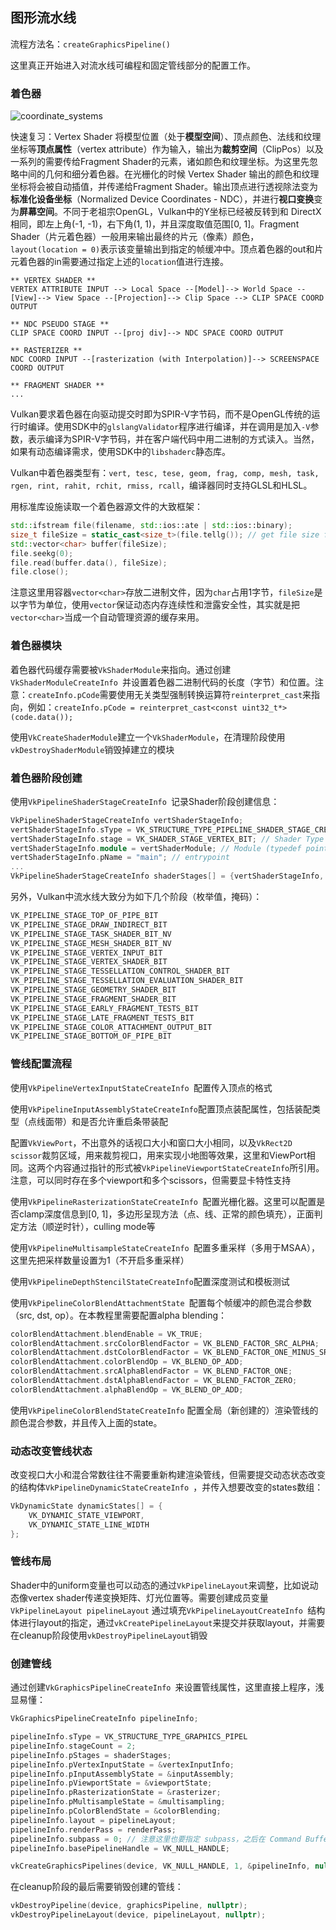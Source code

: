 ## 图形流水线

流程方法名：`createGraphicsPipeline()`

这里真正开始进入对流水线可编程和固定管线部分的配置工作。

### 着色器

![coordinate_systems](http://learnopengl.com/img/getting-started/coordinate_systems.png)

快速复习：Vertex Shader 将模型位置（处于**模型空间**）、顶点颜色、法线和纹理坐标等**顶点属性**（vertex attribute）作为输入，输出为**裁剪空间**（ClipPos）以及一系列的需要传给Fragment Shader的元素，诸如颜色和纹理坐标。为这里先忽略中间的几何和细分着色器。在光栅化的时候 Vertex Shader 输出的颜色和纹理坐标将会被自动插值，并传递给Fragment Shader。输出顶点进行透视除法变为**标准化设备坐标**（Normalized Device Coordinates - NDC），并进行**视口变换**变为**屏幕空间**。不同于老祖宗OpenGL，Vulkan中的Y坐标已经被反转到和 DirectX 相同，即左上角(-1, -1)，右下角(1, 1)，并且深度取值范围[0, 1]。Fragment Shader（片元着色器）一般用来输出最终的片元（像素）颜色，`layout(location = 0)`表示该变量输出到指定的帧缓冲中。顶点着色器的out和片元着色器的in需要通过指定上述的`location`值进行连接。

```DATA FLOW GRAPH
** VERTEX SHADER **
VERTEX ATTRIBUTE INPUT --> Local Space --[Model]--> World Space --[View]--> View Space --[Projection]--> Clip Space --> CLIP SPACE COORD OUTPUT

** NDC PSEUDO STAGE **
CLIP SPACE COORD INPUT --[proj div]--> NDC SPACE COORD OUTPUT

** RASTERIZER **
NDC COORD INPUT --[rasterization (with Interpolation)]--> SCREENSPACE COORD OUTPUT

** FRAGMENT SHADER **
...
```

Vulkan要求着色器在向驱动提交时即为SPIR-V字节码，而不是OpenGL传统的运行时编译。使用SDK中的`glslangValidator`程序进行编译，并在调用是加入`-V`参数，表示编译为SPIR-V字节码，并在客户端代码中用二进制的方式读入。当然，如果有动态编译需求，使用SDK中的`libshaderc`静态库。

Vulkan中着色器类型有：`vert, tesc, tese, geom, frag, comp, mesh, task, rgen, rint, rahit, rchit, rmiss, rcall`，编译器同时支持GLSL和HLSL。

用标准库设施读取一个着色器源文件的大致框架：

```c++
std::ifstream file(filename, std::ios::ate | std::ios::binary);
size_t fileSize = static_cast<size_t>(file.tellg()); // get file size for allocating vector
std::vector<char> buffer(fileSize);
file.seekg(0);
file.read(buffer.data(), fileSize);
file.close();
```

注意这里用容器`vector<char>`存放二进制文件，因为`char`占用1字节，`fileSize`是以字节为单位，使用`vector`保证动态内存连续性和泄露安全性，其实就是把`vector<char>`当成一个自动管理资源的缓存来用。

### 着色器模块

着色器代码缓存需要被`VkShaderModule`来指向。通过创建`VkShaderModuleCreateInfo `并设置着色器二进制代码的长度（字节）和位置。注意：`createInfo.pCode`需要使用无关类型强制转换运算符`reinterpret_cast`来指向，例如：`createInfo.pCode = reinterpret_cast<const uint32_t*>(code.data());`

使用`VkCreateShaderModule`建立一个`VkShaderModule`，在清理阶段使用`vkDestroyShaderModule`销毁掉建立的模块

### 着色器阶段创建

使用`VkPipelineShaderStageCreateInfo `记录Shader阶段创建信息：

```c++
VkPipelineShaderStageCreateInfo vertShaderStageInfo;
vertShaderStageInfo.sType = VK_STRUCTURE_TYPE_PIPELINE_SHADER_STAGE_CREATE_INFO;
vertShaderStageInfo.stage = VK_SHADER_STAGE_VERTEX_BIT; // Shader Type
vertShaderStageInfo.module = vertShaderModule; // Module (typedef pointer)
vertShaderStageInfo.pName = "main"; // entrypoint
...
VkPipelineShaderStageCreateInfo shaderStages[] = {vertShaderStageInfo, fragShaderStageInfo};
```

另外，Vulkan中流水线大致分为如下几个阶段（枚举值，掩码）：

```c++
VK_PIPELINE_STAGE_TOP_OF_PIPE_BIT
VK_PIPELINE_STAGE_DRAW_INDIRECT_BIT
VK_PIPELINE_STAGE_TASK_SHADER_BIT_NV
VK_PIPELINE_STAGE_MESH_SHADER_BIT_NV
VK_PIPELINE_STAGE_VERTEX_INPUT_BIT
VK_PIPELINE_STAGE_VERTEX_SHADER_BIT
VK_PIPELINE_STAGE_TESSELLATION_CONTROL_SHADER_BIT
VK_PIPELINE_STAGE_TESSELLATION_EVALUATION_SHADER_BIT
VK_PIPELINE_STAGE_GEOMETRY_SHADER_BIT
VK_PIPELINE_STAGE_FRAGMENT_SHADER_BIT
VK_PIPELINE_STAGE_EARLY_FRAGMENT_TESTS_BIT
VK_PIPELINE_STAGE_LATE_FRAGMENT_TESTS_BIT
VK_PIPELINE_STAGE_COLOR_ATTACHMENT_OUTPUT_BIT
VK_PIPELINE_STAGE_BOTTOM_OF_PIPE_BIT
```



### 管线配置流程

使用`VkPipelineVertexInputStateCreateInfo `配置传入顶点的格式

 使用`VkPipelineInputAssemblyStateCreateInfo`配置顶点装配属性，包括装配类型（点线面带）和是否允许重启条带装配

配置`VkViewPort`，不出意外的话视口大小和窗口大小相同，以及`VkRect2D scissor`裁剪区域，用来裁剪视口，用来实现小地图等效果，这里和ViewPort相同。这两个内容通过指针的形式被`VkPipelineViewportStateCreateInfo`所引用。注意，可以同时存在多个viewport和多个scissors，但需要显卡特性支持

使用`VkPipelineRasterizationStateCreateInfo `配置光栅化器。这里可以配置是否clamp深度信息到[0, 1]，多边形呈现方法（点、线、正常的颜色填充），正面判定方法（顺逆时针），culling mode等

使用`VkPipelineMultisampleStateCreateInfo `配置多重采样（多用于MSAA），这里先把采样数量设置为1（不开启多重采样）

使用`VkPipelineDepthStencilStateCreateInfo`配置深度测试和模板测试

使用`VkPipelineColorBlendAttachmentState `配置每个帧缓冲的颜色混合参数（src, dst, op）。在本教程里需要配置alpha blending：

```c++
colorBlendAttachment.blendEnable = VK_TRUE;
colorBlendAttachment.srcColorBlendFactor = VK_BLEND_FACTOR_SRC_ALPHA;
colorBlendAttachment.dstColorBlendFactor = VK_BLEND_FACTOR_ONE_MINUS_SRC_ALPHA;
colorBlendAttachment.colorBlendOp = VK_BLEND_OP_ADD;
colorBlendAttachment.srcAlphaBlendFactor = VK_BLEND_FACTOR_ONE;
colorBlendAttachment.dstAlphaBlendFactor = VK_BLEND_FACTOR_ZERO;
colorBlendAttachment.alphaBlendOp = VK_BLEND_OP_ADD;
```

使用`VkPipelineColorBlendStateCreateInfo` 配置全局（新创建的）渲染管线的颜色混合参数，并且传入上面的state。

### 动态改变管线状态

改变视口大小和混合常数往往不需要重新构建渲染管线，但需要提交动态状态改变的结构体`VkPipelineDynamicStateCreateInfo `，并传入想要改变的states数组：

```c++
VkDynamicState dynamicStates[] = {
    VK_DYNAMIC_STATE_VIEWPORT,
    VK_DYNAMIC_STATE_LINE_WIDTH
};
```

### 管线布局

Shader中的uniform变量也可以动态的通过`VkPipelineLayout`来调整，比如说动态像vertex shader传递变换矩阵、灯光位置等。需要创建成员变量`VkPipelineLayout pipelineLayout`
通过填充`VkPipelineLayoutCreateInfo `结构体进行layout的指定，通过`vkCreatePipelineLayout`来提交并获取layout，并需要在cleanup阶段使用`vkDestroyPipelineLayout`销毁

### 创建管线

通过创建`VkGraphicsPipelineCreateInfo `来设置管线属性，这里直接上程序，浅显易懂：

```c++
VkGraphicsPipelineCreateInfo pipelineInfo;

pipelineInfo.sType = VK_STRUCTURE_TYPE_GRAPHICS_PIPEL
pipelineInfo.stageCount = 2;
pipelineInfo.pStages = shaderStages;
pipelineInfo.pVertexInputState = &vertexInputInfo;
pipelineInfo.pInputAssemblyState = &inputAssembly;
pipelineInfo.pViewportState = &viewportState;
pipelineInfo.pRasterizationState = &rasterizer;
pipelineInfo.pMultisampleState = &multisampling;
pipelineInfo.pColorBlendState = &colorBlending;
pipelineInfo.layout = pipelineLayout;
pipelineInfo.renderPass = renderPass;
pipelineInfo.subpass = 0; // 注意这里也要指定 subpass，之后在 Command Buffer 中也要在一个 subpass 中绑定这个 pipeline，为什么搞两次我不太懂。
pipelineInfo.basePipelineHandle = VK_NULL_HANDLE;

vkCreateGraphicsPipelines(device, VK_NULL_HANDLE, 1, &pipelineInfo, nullptr, &graphicsPipeline
```

在cleanup阶段的最后需要销毁创建的管线：

```c++
vkDestroyPipeline(device, graphicsPipeline, nullptr);
vkDestroyPipelineLayout(device, pipelineLayout, nullptr);
```
